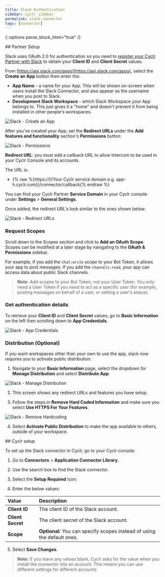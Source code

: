 ```yaml
---
title: Slack Authentication
sidebar: cyclr_sidebar
permalink: slack-connector
tags: [connector]
---
```

{::options parse_block_html="true" /}
<section class="card">
## Partner Setup

Slack uses OAuth 2.0 for authentication so you need to [register your Cyclr Partner with Slack](https://api.slack.com/apps) to obtain your **Client ID** and **Client Secret** values.

From [https://api.slack.com/apps](https://api.slack.com/apps), select the **Create an App** button then enter the:
*  **App Name** - a name for your App.  This will be shown on-screen when users install the Slack Connector, and also appear as the username when you post to Slack.
*  **Development Slack Workspace** - which Slack Workspace your App belongs to.  This just gives it a "home" and doesn't prevent it from being installed in other people's workspaces.

![Slack - Create an App](./images/slack-create-an-app.png)

After you've created your App, set the **Redirect URLs** under the **Add features and functionality** section's **Permissions** button:

![Slack - Permissions](./images/slack-permissions.png)

**Redirect URL**: you must add a callback URL to allow Intercom to be used in your Cyclr Console and its accounts.

The URL is:

*   {% raw %}https://{{Your Cyclr service domain e.g. app-h.cyclr.com}}/connector/callback{% endraw %}

You can find your Cyclr Partner **Service Domain** in your Cyclr console under **Settings** > **General Settings**.

Once added, the redirect URL's look similar to the ones shown below:

![Slack - Redirect URLs](./images/slack-redirect-urls.png)
### Request Scopes
Scroll down to the Scopes section and click to **Add an OAuth Scope**. Scopes can be modified at a later stage by navigating to the **OAuth & Permissions** sidebar.

For example, if you add the `chat:write` scope to your Bot Token, it allows your app to post messages. If you add the `channels:read`, your app can access data about public Slack channels.

>  **Note**: Add scopes to your Bot Token, not your User Token. You only need a User Token if you need to act as a specific user (for example, posting messages on behalf of a user, or setting a user's status).

### Get authentication details

To retrieve your **Client ID** and **Client Secret** values, go to **Basic Information** on the left then scrolling down to **App Credentials**.

![Slack - App Credentials](./images/slack-app-credentials.png)

### Distribution (Optional)
If you want workspaces other than your own to use the app, slack now requires you to activate public distribution:

1.  Navigate to your **Basic Information** page, select the dropdown for **Manage Distribution** and select **Distribute App**. 

  ![Slack - Manage Distribution](./images/slack-manage-distribution.png)

2.  This screen shows any redirect URLs and features you have setup. 

3.  Follow the steps in **Remove Hard Coded Information** and make sure you select **Use HTTPS For Your Features**.

  ![Slack - Remove Hardcoding](./images/slack-remove-hardcoding.png)

4.  Select **Activate Public Distribution** to make the app available to others, outside of your workspace.
</section>
<section class="card">
## Cyclr setup

To set up the Slack connector in Cyclr, go to your Cyclr console:

1. Go to **Connectors** > **Application Connector Library**.

2. Use the search box to find the Slack connector.

3. Select the **Setup Required** icon.

4. Enter the below values:

| Value              | Description                                 |
| :----------------- | :------------------------------------------ |
| **Client ID**   | The client ID of the Slack account.                               |
| **Client Secret**   | The client secret of the Slack account.                             |
| **Scope**| **Optional**: You can specify scopes instead of using the default ones.       |

5. Select **Save Changes**.

> **Note**: If you leave any values blank, Cyclr asks for the value when you install the connector into an account. This means you can use different settings for different accounts
</section>
